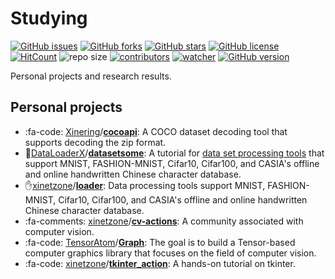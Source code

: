 # Studying

[![GitHub issues](https://img.shields.io/github/issues/xinetzone/Studying)](https://github.com/xinetzone/Studying/issues) [![GitHub forks](https://img.shields.io/github/forks/xinetzone/Studying)](https://github.com/xinetzone/Studying/network) [![GitHub stars](https://img.shields.io/github/stars/xinetzone/Studying)](https://github.com/xinetzone/Studying/stargazers) [![GitHub license](https://img.shields.io/github/license/xinetzone/Studying)](https://github.com/xinetzone/Studying/blob/master/LICENSE) [![HitCount](http://hits.dwyl.io/xinetzone/Studying.svg)](http://hits.dwyl.io/xinetzone/Studying) ![repo size](https://img.shields.io/github/repo-size/xinetzone/Studying.svg) [![contributors](https://img.shields.io/github/contributors/xinetzone/Studying.svg)](https://github.com/xinetzone/Studying/graphs/contributors) [![watcher](https://img.shields.io/github/watchers/xinetzone/Studying.svg)](https://github.com/xinetzone/Studying/watchers) [![GitHub version](https://badge.fury.io/gh/xinetzone%2Fxinetzone.github.io.svg)](https://badge.fury.io/gh/xinetzone%2Fxinetzone.github.io)

Personal projects and research results.

## Personal projects

- :fa-code: [Xinering](https://github.com/Xinering)/**[cocoapi](https://github.com/Xinering/cocoapi)**: A COCO dataset decoding tool that supports decoding the zip format.
- :notebook:[DataLoaderX](https://github.com/DataLoaderX)/**[datasetsome](https://github.com/DataLoaderX/datasetsome)**: A tutorial for [data set processing tools](https://github.com/xinetzone/loader) that support MNIST, FASHION-MNIST, Cifar10, Cifar100, and CASIA's offline and online handwritten Chinese character database.
- :hand:[xinetzone](https://github.com/xinetzone)/**[loader](https://github.com/xinetzone/loader)**: Data processing tools support MNIST, FASHION-MNIST, Cifar10, Cifar100, and CASIA's offline and online handwritten Chinese character database.
- :fa-comments: [xinetzone](https://github.com/xinetzone)/**[cv-actions](https://github.com/xinetzone/cv-actions)**: A community associated with computer vision.
- :fa-code: [TensorAtom](https://github.com/TensorAtom)/**[Graph](https://github.com/TensorAtom/Graph)**: The goal is to build a Tensor-based computer graphics library that focuses on the field of computer vision. 
- :fa-code: [xinetzone](https://github.com/xinetzone)/**[tkinter_action](https://github.com/xinetzone/tkinter_action)**: A hands-on tutorial on tkinter.
